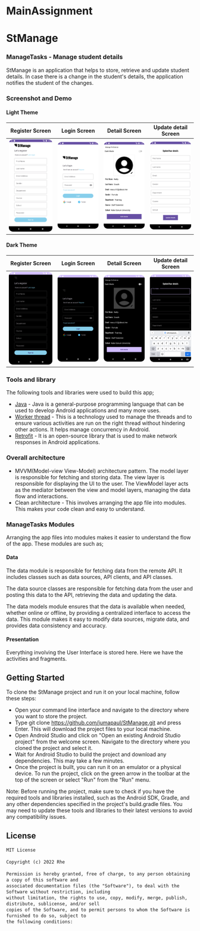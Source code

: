 # MainAssignment
# StManage
### ManageTasks - Manage student details
StManage is an application that helps to store, retrieve and update student details. In case there is a change in the student's details, the application notifies the student of the changes.

### Screenshot and Demo
#### Light Theme
Register Screen             |  Login Screen             | Detail Screen            | Update detail Screen
:-------------------------:|:-------------------------:|:-------------------------:|:-------------------------:
![Register](images/light_theme_3.png)  |  ![Login](images/light_theme_4.png)  | ![Detail](images/light_theme_5.png) |  ![Update detail](images/light_theme_6.png)

#### Dark Theme
Register Screen             |  Login Screen             | Detail Screen            | Update detail Screen
:-------------------------:|:-------------------------:|:-------------------------:|:-------------------------:
![Register](images/dark_theme_3.png)  |  ![Login](images/dark_theme_4.png)  | ![Detail](images/dark_theme_5.png)  |  ![Update detail](images/dark_theme_6.png)



### Tools and library
The following tools and libraries were used to build this app;
- [Java](https://dev.java/) - Java is a general-purpose programming language that can be used to develop Android applications and many more uses.
- [Worker thread](https://docs.oracle.com/javase/tutorial/uiswing/concurrency/worker.html) - This is a technology used to manage the threads and to ensure various activities are run on the right thread without hindering other actions. It helps manage concurrency in Android.
- [Retrofit](https://square.github.io/retrofit/) - It is an open-source library that is used to make network responses in Android applications. 

### Overall architecture
- MVVM(Model-view View-Model) architecture pattern. The model layer is responsible for fetching and storing data. The view layer is responsible for displaying the UI to the user. The ViewModel layer acts as the mediator between the view and model layers, managing the data flow and interactions.
- Clean architecture - This involves arranging the app file into modules. This makes your code clean and easy to understand.

### ManageTasks Modules
Arranging the app files into modules makes it easier to understand the flow of the app. These modules are such as;

#### Data
The data  module is responsible for fetching data from the remote API. It includes classes such as data sources, API clients, and API classes.

The data source classes are responsible for fetching data from the user and posting this data to the API, retrieving the data and updating the data.

The data models module ensures that the data is available when needed, whether online or offline, by providing a centralized interface to access the data. This module makes it easy to modify data sources, migrate data, and provides data consistency and accuracy.

#### Presentation
Everything involving the User Interface is stored here. Here we have the activities and fragments.

## Getting Started

To clone the StManage project and run it on your local machine, follow these steps:

- Open your command line interface and navigate to the directory where you want to store the project.
- Type git clone https://github.com/jumapaul/StManage.git and press Enter. This will download the project files to your local machine.
- Open Android Studio and click on "Open an existing Android Studio project" from the welcome screen. Navigate to the directory where you cloned the project and select it.
- Wait for Android Studio to build the project and download any dependencies. This may take a few minutes.
- Once the project is built, you can run it on an emulator or a physical device. To run the project, click on the green arrow in the toolbar at the top of the screen or select "Run" from the "Run" menu.

Note: Before running the project, make sure to check if you have the required tools and libraries installed, such as the Android SDK, Gradle, and any other dependencies specified in the project's build.gradle files. You may need to update these tools and libraries to their latest versions to avoid any compatibility issues.

## License

 ```
 MIT License
 
 Copyright (c) 2022 Rhe
 
 Permission is hereby granted, free of charge, to any person obtaining a copy of this software and 
 associated documentation files (the "Software"), to deal with the Software without restriction, including 
 without limitation, the rights to use, copy, modify, merge, publish, distribute, sublicense, and/or sell 
 copies of the Software, and to permit persons to whom the Software is furnished to do so, subject to 
 the following conditions:
